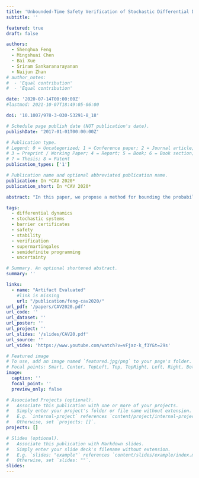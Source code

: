 ```yaml
---
title: 'Unbounded-Time Safety Verification of Stochastic Differential Dynamics'
subtitle: ''

featured: true
draft: false

authors:
  - Shenghua Feng
  - Mingshuai Chen
  - Bai Xue
  - Sriram Sankaranarayanan
  - Naijun Zhan
# author_notes:
#  - 'Equal contribution'
#  - 'Equal contribution'

date: '2020-07-14T00:00:00Z'
#lastmod: 2021-10-07T18:49:05-06:00

doi: '10.1007/978-3-030-53291-8_18'

# Schedule page publish date (NOT publication's date).
publishDate: '2017-01-01T00:00:00Z'

# Publication type.
# Legend: 0 = Uncategorized; 1 = Conference paper; 2 = Journal article;
# 3 = Preprint / Working Paper; 4 = Report; 5 = Book; 6 = Book section;
# 7 = Thesis; 8 = Patent
publication_types: ['1']

# Publication name and optional abbreviated publication name.
publication: In *CAV 2020*
publication_short: In *CAV 2020*

abstract: "In this paper, we propose a method for bounding the probability that a stochastic differential equation (SDE) system violates a safety specification over the infinite time horizon. SDEs are mathematical models of stochastic processes that capture how states evolve continuously in time. They are widely used in numerous applications such as engineered systems (e.g., modeling how pedestrians move in an intersection), computational finance (e.g., modeling stock option prices), and ecological processes (e.g., population change over time). Previously the safety verification problem has been tackled over finite and infinite time horizons using a diverse set of approaches. The approach in this paper attempts to connect the two views by first identifying a finite time bound, beyond which the probability of a safety violation can be bounded by a negligibly small number. This is achieved by discovering an exponential barrier certificate that proves exponentially converging bounds on the probability of safety violations over time. Once the finite time interval is found, a finite-time verification approach is used to bound the probability of violation over this interval. We demonstrate our approach over a collection of interesting examples from the literature, wherein our approach can be used to find tight bounds on the violation probability of safety properties over the infinite time horizon."

tags:
  - differential dynamics
  - stochastic systems
  - barrier certificates
  - safety
  - stability
  - verification
  - supermartingales
  - semidefinite programming
  - uncertainty

# Summary. An optional shortened abstract.
summary: ''

links:
  - name: "Artifact Evaluated"
    #link is missing
    url: "/publication/feng-cav2020/"
url_pdf: '/papers/CAV2020.pdf'
url_code: ''
url_dataset: ''
url_poster: ''
url_project: ''
url_slides: '/slides/CAV20.pdf'
url_source: ''
url_video: 'https://www.youtube.com/watch?v=vFjaz-k_f3Y&t=29s'

# Featured image
# To use, add an image named `featured.jpg/png` to your page's folder.
# Focal points: Smart, Center, TopLeft, Top, TopRight, Left, Right, BottomLeft, Bottom, BottomRight.
image:
  caption: ''
  focal_point: ''
  preview_only: false

# Associated Projects (optional).
#   Associate this publication with one or more of your projects.
#   Simply enter your project's folder or file name without extension.
#   E.g. `internal-project` references `content/project/internal-project/index.md`.
#   Otherwise, set `projects: []`.
projects: []

# Slides (optional).
#   Associate this publication with Markdown slides.
#   Simply enter your slide deck's filename without extension.
#   E.g. `slides: "example"` references `content/slides/example/index.md`.
#   Otherwise, set `slides: ""`.
slides:
---
```


<!-- {{% callout note %}}
Click the _Cite_ button above to demo the feature to enable visitors to import publication metadata into their reference management software.
{{% /callout %}} -->

